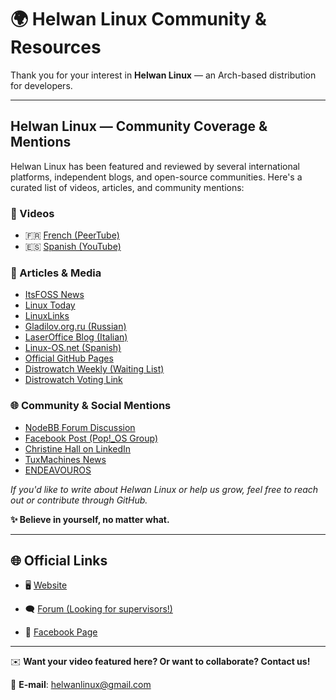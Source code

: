# 🌍 Helwan Linux Community & Resources

Thank you for your interest in **Helwan Linux** — an Arch-based distribution for developers.

---

## Helwan Linux — Community Coverage & Mentions

Helwan Linux has been featured and reviewed by several international platforms, independent blogs, and open-source communities. Here's a curated list of videos, articles, and community mentions:

### 🎥 Videos

- 🇫🇷 [French (PeerTube)](https://peertube.pcservice46.fr/w/t4w7FgJXbX94CFoxRpDNcF)
- 🇪🇸 [Spanish (YouTube)](https://www.youtube.com/watch?v=gC157gQ4XaY)

### 📰 Articles & Media

- [ItsFOSS News](https://news.itsfoss.com/helwan-linux/)
- [Linux Today](https://www.linuxtoday.com/blog/helwan-o-s-egypts-all-purpose-linux-distribution/)
- [LinuxLinks](https://www.linuxlinks.com/halwan-arch-based-distro-developers/)
- [Gladilov.org.ru (Russian)](https://gladilov.org.ru/blog/all/new-virtual-os-29-04-2025/)
- [LaserOffice Blog (Italian)](https://www.laseroffice.it/blog/2025/05/19/helwan-os-la-distribuzione-gnu-linux-multiuso-egiziana/)
- [Linux-OS.net (Spanish)](https://linux-os.net/top-nuevas-distros-linux-bsd-a-ser-reconocidas-en-2025-parte-05/)
- [Official GitHub Pages](https://helwan-linux.github.io/helwan-linux/)
- [Distrowatch Weekly (Waiting List)](https://distrowatch.com/weekly.php?issue=20250428#waiting)
- [Distrowatch Voting Link](https://distrowatch.com/dwres.php?resource=links#new)

### 🌐 Community & Social Mentions

- [NodeBB Forum Discussion](https://community.nodebb.org/topic/0ba72d69-b035-40ee-994b-de24fff9f964/helwan-o.s-egypt-s-all-purpose-linux-distribution)
- [Facebook Post (Pop!_OS Group)](https://www.facebook.com/groups/poposlinux/posts/9736730526439215/)
- [Christine Hall on LinkedIn](https://www.linkedin.com/posts/christine-hall-writer_helwan-os-egypts-all-purpose-linux-distribution-activity-7329113784617168896-zGVZ)
- [TuxMachines News](https://news.tuxmachines.org/n/2025/05/01/Halwan_Linux_is_an_Arch_based_distro_for_developers.shtml)
- [ENDEAVOUROS](https://forum.endeavouros.com/t/share-your-desktop-2025/69504/252)

*If you'd like to write about Helwan Linux or help us grow, feel free to reach out or contribute through GitHub.*

**✨ Believe in yourself, no matter what.**

---

## 🌐 Official Links

- 🖥️ [Website](https://helwan-linux.github.io/helwanlinux/index.html)
 
- 🗨️ [Forum (Looking for supervisors!)](https://helwanlinux.createaforum.com/index.php)
  
- 📘 [Facebook Page](https://www.facebook.com/profile.php?id=61571106461288)

---

✉️ **Want your video featured here? Or want to collaborate? Contact us!** 

📧 **E-mail**: [helwanlinux@gmail.com](mailto:helwanlinux@gmail.com)

